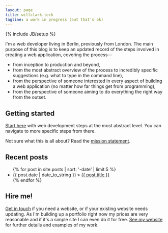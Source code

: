 ```yaml
---
layout: page
title: willclark.tech
tagline: a work in progress (but that's ok)
---
```

{% include JB/setup %}

I'm a web developer living in Berlin, previously from London. The main purpose of this blog is to keep an updated record of the steps involved in creating a web application, covering the process—

* from inception to production and beyond,
* from the most abstract overview of the process to incredibly specific suggestions (e.g. what to type in the command line),
* from the perspective of someone interested in every aspect of building a web application (no matter how far things get from programming),
* from the perspective of someone aiming to do everything the right way from the outset.

## Getting started

[Start here] with web development steps at the most abstract level. You can navigate to more specific steps from there.

Not sure what this is all about? Read the [mission statement].

## Recent posts

<ul class="posts">
  {% for post in site.posts | sort: '-date' | limit:5 %}
    <li><span>{{ post.date | date_to_string }}</span> &raquo; <a href="{{ BASE_PATH }}{{ post.url }}">{{ post.title }}</a></li>
  {% endfor %}
</ul>

## Hire me!

[Get in touch] if you need a website, or if your existing website needs updating. As I'm building up a portfolio right now my prices are very reasonable and if it's a simple site I can even do it for free. [See my website] for further details and examples of my work.

[Start here]: pages/start-here.html
[mission statement]: general/2015/10/16/mission-statement/
[Get in touch]: mailto:will@willclark.tech
[See my website]: http://willclark.tech